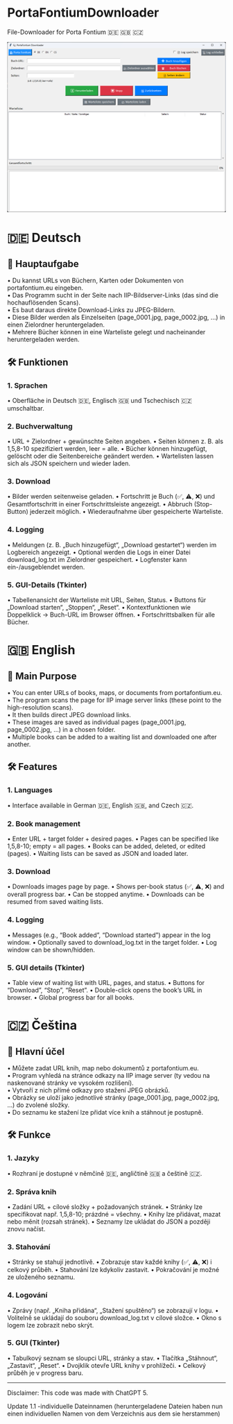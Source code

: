 # PortaFontiumDownloader
File-Downloader for Porta Fontium 🇩🇪 🇬🇧 🇨🇿

![alt text](https://github.com/Testatost/Porta-Fontium-Downloader/blob/main/pfdownloader.png?raw=true)

# 🇩🇪 Deutsch

## 🔑 Hauptaufgabe

•	  Du kannst URLs von Büchern, Karten oder Dokumenten von portafontium.eu eingeben.  
•	  Das Programm sucht in der Seite nach IIP-Bildserver-Links (das sind die hochauflösenden Scans).  
•	  Es baut daraus direkte Download-Links zu JPEG-Bildern.  
•	  Diese Bilder werden als Einzelseiten (page_0001.jpg, page_0002.jpg, …) in einen Zielordner heruntergeladen.  
•	  Mehrere Bücher können in eine Warteliste gelegt und nacheinander heruntergeladen werden.  

## 🛠️ Funktionen
### 1.	Sprachen
•	 Oberfläche in Deutsch 🇩🇪, Englisch 🇬🇧 und Tschechisch 🇨🇿 umschaltbar.
### 2.	Buchverwaltung
•	 URL + Zielordner + gewünschte Seiten angeben.
•	 Seiten können z. B. als 1,5,8-10 spezifiziert werden, leer = alle.
•	 Bücher können hinzugefügt, gelöscht oder die Seitenbereiche geändert werden.
•	 Wartelisten lassen sich als JSON speichern und wieder laden.
### 3.	Download
•	 Bilder werden seitenweise geladen.
•	 Fortschritt je Buch (✅, ⚠️, ❌) und Gesamtfortschritt in einer Fortschrittsleiste angezeigt.
•	 Abbruch (Stop-Button) jederzeit möglich.
•	 Wiederaufnahme über gespeicherte Warteliste.
### 4.	Logging
•	 Meldungen (z. B. „Buch hinzugefügt“, „Download gestartet“) werden im Logbereich angezeigt.
•	 Optional werden die Logs in einer Datei download_log.txt im Zielordner gespeichert.
•	 Logfenster kann ein-/ausgeblendet werden.
### 5.	GUI-Details (Tkinter)
•	 Tabellenansicht der Warteliste mit URL, Seiten, Status.
•	 Buttons für „Download starten“, „Stoppen“, „Reset“.
•	 Kontextfunktionen wie Doppelklick → Buch-URL im Browser öffnen.
•	 Fortschrittsbalken für alle Bücher.

# 🇬🇧 English
## 🔑 Main Purpose
•	You can enter URLs of books, maps, or documents from portafontium.eu.  
•	The program scans the page for IIP image server links (these point to the high-resolution scans).  
•	It then builds direct JPEG download links.  
•	These images are saved as individual pages (page_0001.jpg, page_0002.jpg, …) in a chosen folder.  
•	Multiple books can be added to a waiting list and downloaded one after another.  

## 🛠️ Features
### 1.	Languages
•	 Interface available in German 🇩🇪, English 🇬🇧, and Czech 🇨🇿.
### 2.	Book management
•	 Enter URL + target folder + desired pages.
•	 Pages can be specified like 1,5,8-10; empty = all pages.
•	 Books can be added, deleted, or edited (pages).
•	 Waiting lists can be saved as JSON and loaded later.
### 3.	Download
•	 Downloads images page by page.
•	 Shows per-book status (✅, ⚠️, ❌) and overall progress bar.
•	 Can be stopped anytime.
•	 Downloads can be resumed from saved waiting lists.
### 4.	Logging
•	 Messages (e.g., “Book added”, “Download started”) appear in the log window.
•	 Optionally saved to download_log.txt in the target folder.
•	 Log window can be shown/hidden.
### 5.	GUI details (Tkinter)
•	 Table view of waiting list with URL, pages, and status.
•	 Buttons for “Download”, “Stop”, “Reset”.
•	 Double-click opens the book’s URL in browser.
•	 Global progress bar for all books.

# 🇨🇿 Čeština
## 🔑 Hlavní účel
•	Můžete zadat URL knih, map nebo dokumentů z portafontium.eu.  
•	Program vyhledá na stránce odkazy na IIP image server (ty vedou na naskenované stránky ve vysokém rozlišení).  
•	Vytvoří z nich přímé odkazy pro stažení JPEG obrázků.  
•	Obrázky se uloží jako jednotlivé stránky (page_0001.jpg, page_0002.jpg, …) do zvolené složky.  
•	Do seznamu ke stažení lze přidat více knih a stáhnout je postupně.  

## 🛠️ Funkce
### 1.	Jazyky
•	 Rozhraní je dostupné v němčině 🇩🇪, angličtině 🇬🇧 a češtině 🇨🇿.
### 2.	Správa knih
•	 Zadání URL + cílové složky + požadovaných stránek.
•	 Stránky lze specifikovat např. 1,5,8-10; prázdné = všechny.
•	 Knihy lze přidávat, mazat nebo měnit (rozsah stránek).
•	 Seznamy lze ukládat do JSON a později znovu načíst.
### 3.	Stahování
•	 Stránky se stahují jednotlivě.
•	 Zobrazuje stav každé knihy (✅, ⚠️, ❌) i celkový průběh.
•	 Stahování lze kdykoliv zastavit.
•	 Pokračování je možné ze uloženého seznamu.
### 4.	Logování
•	 Zprávy (např. „Kniha přidána“, „Stažení spuštěno“) se zobrazují v logu.
•	 Volitelně se ukládají do souboru download_log.txt v cílové složce.
•	 Okno s logem lze zobrazit nebo skrýt.
### 5.	GUI (Tkinter)
•	 Tabulkový seznam se sloupci URL, stránky a stav.
•	 Tlačítka „Stáhnout“, „Zastavit“, „Reset“.
•	 Dvojklik otevře URL knihy v prohlížeči.
•	 Celkový průběh je v progress baru.

------------------------------------------------------------------------------------------------------------------------

Disclaimer: This code was made with ChatGPT 5.

Update 1.1
-individuelle Dateinnamen (heruntergeladene Dateien haben nun einen individuellen Namen von dem Verzeichnis aus dem sie herstammen)
